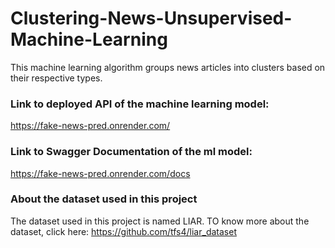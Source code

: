 # Clustering-News-Unsupervised-Machine-Learning

This machine learning algorithm groups news articles into clusters based on their respective types.

### Link to deployed API of the machine learning model: 
https://fake-news-pred.onrender.com/

### Link to Swagger Documentation of the ml model: 
https://fake-news-pred.onrender.com/docs

### About the dataset used in this project

The dataset used in this project is named LIAR. TO know more about the dataset, click here: https://github.com/tfs4/liar_dataset

